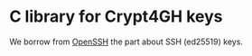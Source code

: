 # C library for Crypt4GH keys

We borrow from [OpenSSH](https://github.com/openssh/openssh-portable) the part about SSH (ed25519) keys.

